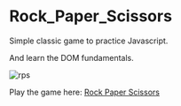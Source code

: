 # Rock_Paper_Scissors
Simple classic game to practice Javascript.

And learn the DOM fundamentals.

![rps](https://user-images.githubusercontent.com/60488689/221379955-877003f8-5750-497d-9e8c-544761ab28c9.jpg)

Play the game here: <a href="https://abhinavsalgania.github.io/Rock_Paper_Scissors/">Rock Paper Scissors</a>
